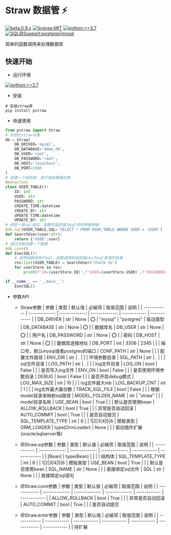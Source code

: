 # Straw 数据管 :zap:
[![beta:0.9.x](https://img.shields.io/badge/Beta-0.9.x-yellow)](https://pypi.org/project/pstraw/) [![license:MIT](https://img.shields.io/badge/License-MIT-green)](https://github.com/pskelecton/straw/blob/master/pstraw/LICENSE) [![python:>=3.7](https://img.shields.io/badge/Python-%3E%3D%203.7-blue)](https://www.python.org/downloads/) [![SQL@Support:postgres|mysql](https://img.shields.io/badge/SQL%40Support-postgres%20%7C%20mysql-lightgrey)](https://github.com/pskelecton/straw) 

简单的函数调用来处理数据库

## 快速开始

- 运行环境

[![python:>=3.7](https://img.shields.io/badge/Python-%3E%3D%203.7-blue)](https://www.python.org/downloads/)

- 安装
```shell
# 安装straw库
pip install pstraw
```

- 快速使用
```python
from pstraw import Straw
# 实例化straw对象
db = Straw(
    DB_DRIVER='mysql',
    DB_DATABASE='demo_db',
    DB_USER='root',
    DB_PASSWORD='root',
    DB_HOST='localhost',
    DB_PORT=3306
)
# 创建一个结构体，用于保存数据对象
@dataclass
class USER_TABLE():
    ID: int
    USER: str
    PASSWORD: str
    CREATE_TIME:datetime
    CREATE_BY: str
    UPDATE_TIME:datetime
    UPDATE_BY: str
# 绑定一条sql语句，函数的返回值为sql中的参数映射
@db.sql(USER_TABLE,SQL='SELECT * FROM USER_TABLE WHERE USER = :USER')
def SearchUser(user:str):
    return {'USER':user}
# 通过注解创建一个链接
@db.conn()
def ExecSQL():
    # 调用函数来执行sql，函数调用的返回值res为sql查询的结果
    res:list(USER_TABLE) = SearchUser('Chalk Yu')
    for userStore in res:
        print(f'ID={userStore.ID}',f'USER={userStore.USER}',f'PASSWORD={userStore.PASSWORD}')

if __name__ == '__main__':
    ExecSQL()

```

- 参数API
  - Straw参数
    | 参数 | 类型 | 默认值 | 必输项 | 取值范围 | 说明 |
    | ------------ | :------------: | :------------: | :------------: | ------------ | ------------ |
    | DB_DRIVER | str | None | :o: | "mysql" \| "postgres" | 驱动类型
    | DB_DATABASE | str | None | :o: | | 数据库名
    | DB_USER | str | None | :o: | | 用户名
    | DB_PASSWORD | str | None | :o: | | 密码
    | DB_HOST | str | None | :o: | | 数据库连接地址
    | DB_PORT | int | 3306 \| 2345 | | | 端口号，默认mysql或者postgres的端口
    | CONF_PATH | str | None |  |  | 配置文件路径
    | ENV_DIR | str | . |  |  | 环境参数目录
    | SQL_PATH | str | . |  |  | sql文件目录
    | LOG_PATH | str | . |  |  | log文件目录
    | LOG_ON | bool | False |  |  | 是否写入log文件
    | ENV_ON | bool | False |  |  | 是否使用环境参数目录
    | DEBUG | bool | False |  |  | 是否开启debug模式
    | LOG_MAX_SIZE | int | 10 |  |  | log文件最大mb
    | LOG_BACKUP_CNT | int | 1 |  |  | log文件最大备份数
    | TRACK_SQL_FILE | bool | False |  |  | 根据model目录来映射sql路径
    | MODEL_FOLDER_NAME | str | "straw" |  |  | model目录名称
    | USE_BEAN | bool | True |  |  | 默认是否使用bean
    | ALLOW_ROLLBACK | bool | True |  |  | 异常是否自动回滚
    | AUTO_COMMIT | bool | True |  |  | 是否自动提交
    | SQL_TEMPLATE_TYPE | int | 6 |  | 1\|2\|3\|4\|5\|6 | 模板类型
    | ORM_LOADER | type(OrmLoader) | None |  |  | 驱动插件扩展(oracle/sqlserver等)

  - @Straw.sql参数
    | 参数 | 类型 | 默认值 | 必输项 | 取值范围 | 说明 |
    | ------------ | :------------: | :------------: | :------------: | ------------ | ------------ |
    | [Bean] | type(Bean) |  |  |  | 结构体
    | SQL_TEMPLATE_TYPE | int | 6 |  | 1\|2\|3\|4\|5\|6 | 模板类型
    | USE_BEAN | bool | True |  |  | 默认是否使用bean
    | SQL_NAME | str | None |  |  | 直接绑定sql文件
    | SQL | str | None |  |  | 直接绑定sql语句

  - @Straw.conn参数
    | 参数 | 类型 | 默认值 | 必输项 | 取值范围 | 说明 |
    | ------------ | :------------: | :------------: | :------------: | ------------ | ------------ |
    | ALLOW_ROLLBACK | bool | True |  |  | 异常是否自动回滚
    | AUTO_COMMIT | bool | True |  |  | 是否自动提交

  - @Straw.enter参数
    | 参数 | 类型 | 默认值 | 必输项 | 取值范围 | 说明 |
    | ------------ | ------------ | ------------ | ------------ | ------------ | ------------ | ------------ |
    | 待扩展
